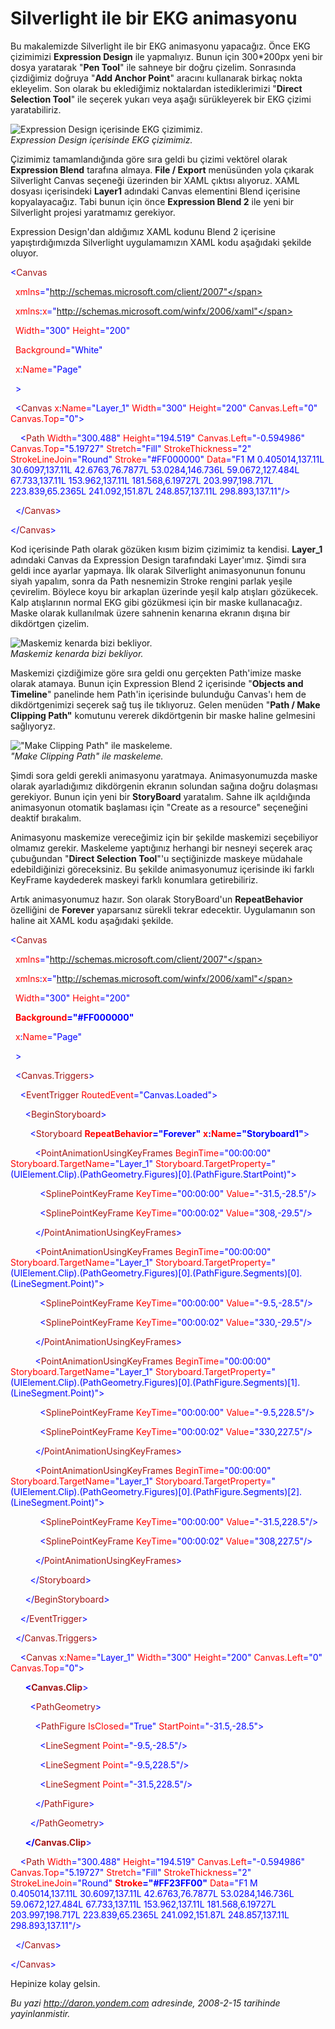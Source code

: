 # Silverlight ile bir EKG animasyonu 

Bu makalemizde Silverlight ile bir EKG animasyonu yapacağız. Önce EKG
çizimimizi **Expression Design** ile yapmalıyız. Bunun için 300\*200px
yeni bir dosya yaratarak "**Pen Tool**" ile sahneye bir doğru çizelim.
Sonrasında çizdiğimiz doğruya "**Add Anchor Point**" aracını kullanarak
birkaç nokta ekleyelim. Son olarak bu eklediğimiz noktalardan
istediklerimizi "**Direct Selection Tool**" ile seçerek yukarı veya
aşağı sürükleyerek bir EKG çizimi yaratabiliriz.

![Expression Design içerisinde EKG
çizimimiz.](media/Silverlight_ile_bir_EKG_animasyonu/14022008_1.png)\
*Expression Design içerisinde EKG çizimimiz.*

Çizimimiz tamamlandığında göre sıra geldi bu çizimi vektörel olarak
**Expression Blend** tarafına almaya. **File / Export** menüsünden yola
çıkarak Silverlight Canvas seçeneği üzerinden bir XAML çıktısı alıyoruz.
XAML dosyası içerisindeki **Layer1** adındaki Canvas elementini Blend
içerisine kopyalayacağız. Tabi bunun için önce **Expression Blend 2**
ile yeni bir Silverlight projesi yaratmamız gerekiyor.

Expression Design'dan aldığımız XAML kodunu Blend 2 içerisine
yapıştırdığımızda Silverlight uygulamamızın XAML kodu aşağıdaki şekilde
oluyor.

<span style="color: blue;">\<</span><span
style="color: #a31515;">Canvas</span>

<span style="color: red;">  xmlns</span><span
style="color: blue;">="http://schemas.microsoft.com/client/2007"</span>

<span style="color: red;">  xmlns</span><span
style="color: blue;">:</span><span style="color: red;">x</span><span
style="color: blue;">="http://schemas.microsoft.com/winfx/2006/xaml"</span>

<span style="color: red;">  Width</span><span
style="color: blue;">="300"</span><span style="color: red;">
Height</span><span style="color: blue;">="200"</span>

<span style="color: red;">  Background</span><span
style="color: blue;">="White"</span>

<span style="color: red;">  x</span><span
style="color: blue;">:</span><span style="color: red;">Name</span><span
style="color: blue;">="Page"</span>

<span style="color: blue;">  \></span>

<span style="color: #a31515;">  </span><span
style="color: blue;">\<</span><span
style="color: #a31515;">Canvas</span><span style="color: red;">
x</span><span style="color: blue;">:</span><span
style="color: red;">Name</span><span
style="color: blue;">="Layer\_1"</span><span style="color: red;">
Width</span><span style="color: blue;">="300"</span><span
style="color: red;"> Height</span><span
style="color: blue;">="200"</span><span style="color: red;">
Canvas.Left</span><span style="color: blue;">="0"</span><span
style="color: red;"> Canvas.Top</span><span
style="color: blue;">="0"\></span>

<span style="color: #a31515;">    </span><span
style="color: blue;">\<</span><span
style="color: #a31515;">Path</span><span style="color: red;">
Width</span><span style="color: blue;">="300.488"</span><span
style="color: red;"> Height</span><span
style="color: blue;">="194.519"</span><span style="color: red;">
Canvas.Left</span><span style="color: blue;">="-0.594986"</span><span
style="color: red;"> Canvas.Top</span><span
style="color: blue;">="5.19727"</span><span style="color: red;">
Stretch</span><span style="color: blue;">="Fill"</span><span
style="color: red;"> StrokeThickness</span><span
style="color: blue;">="2"</span><span style="color: red;">
StrokeLineJoin</span><span style="color: blue;">="Round"</span><span
style="color: red;"> Stroke</span><span
style="color: blue;">="\#FF000000"</span><span style="color: red;">
Data</span><span style="color: blue;">="F1 M 0.405014,137.11L
30.6097,137.11L 42.6763,76.7877L 53.0284,146.736L 59.0672,127.484L
67.733,137.11L 153.962,137.11L 181.568,6.19727L 203.997,198.717L
223.839,65.2365L 241.092,151.87L 248.857,137.11L
298.893,137.11"/\></span>

<span style="color: #a31515;">  </span><span
style="color: blue;">\</</span><span
style="color: #a31515;">Canvas</span><span
style="color: blue;">\></span>

<span style="color: blue;">\</</span><span
style="color: #a31515;">Canvas</span><span
style="color: blue;">\></span>

Kod içerisinde Path olarak gözüken kısım bizim çizimimiz ta kendisi.
**Layer\_1** adındaki Canvas da Expression Design tarafındaki
Layer'ımız. Şimdi sıra geldi ince ayarlar yapmaya. İlk olarak
Silverlight animasyonunun fonunu siyah yapalım, sonra da Path nesnemizin
Stroke rengini parlak yeşile çevirelim. Böylece koyu bir arkaplan
üzerinde yeşil kalp atışları gözükecek. Kalp atışlarının normal EKG gibi
gözükmesi için bir maske kullanacağız. Maske olarak kullanılmak üzere
sahnenin kenarına ekranın dışına bir dikdörtgen çizelim.

![Maskemiz kenarda bizi
bekliyor.](media/Silverlight_ile_bir_EKG_animasyonu/14022008_2.png)\
*Maskemiz kenarda bizi bekliyor.*

Maskemizi çizdiğimize göre sıra geldi onu gerçekten Path'imize maske
olarak atamaya. Bunun için Expression Blend 2 içerisinde "**Objects and
Timeline**" panelinde hem Path'in içerisinde bulunduğu Canvas'ı hem de
dikdörtgenimizi seçerek sağ tuş ile tıklıyoruz. Gelen menüden "**Path /
Make Clipping Path"** komutunu vererek dikdörtgenin bir maske haline
gelmesini sağlıyoryz.

!["Make Clipping Path" ile
maskeleme.](media/Silverlight_ile_bir_EKG_animasyonu/14022008_3.png)\
*"Make Clipping Path" ile maskeleme.*

Şimdi sora geldi gerekli animasyonu yaratmaya. Animasyonumuzda maske
olarak ayarladığımız dikdörgenin ekranın solundan sağına doğru dolaşması
gerekiyor. Bunun için yeni bir **StoryBoard** yaratalım. Sahne ilk
açıldığında animasyonun otomatik başlaması için "Create as a resource"
seçeneğini deaktif bırakalım.

Animasyonu maskemize vereceğimiz için bir şekilde maskemizi seçebiliyor
olmamız gerekir. Maskeleme yaptığınız herhangi bir nesneyi seçerek araç
çubuğundan "**Direct Selection Tool**"'u seçtiğinizde maskeye müdahale
edebildiğinizi göreceksiniz. Bu şekilde animasyonumuz içerisinde iki
farklı KeyFrame kaydederek maskeyi farklı konumlara getirebiliriz.

Artık animasyonumuz hazır. Son olarak StoryBoard'un **RepeatBehavior**
özelliğini de **Forever** yaparsanız sürekli tekrar edecektir.
Uygulamanın son haline ait XAML kodu aşağıdaki şekilde.

<span style="color: blue;">\<</span><span
style="color: #a31515;">Canvas</span>

<span style="color: red;">  xmlns</span><span
style="color: blue;">="http://schemas.microsoft.com/client/2007"</span>

<span style="color: red;">  xmlns</span><span
style="color: blue;">:</span><span style="color: red;">x</span><span
style="color: blue;">="http://schemas.microsoft.com/winfx/2006/xaml"</span>

<span style="color: red;">  Width</span><span
style="color: blue;">="300"</span><span style="color: red;">
Height</span><span style="color: blue;">="200"</span>

<span style="color: red;">  **Background**</span><span
style="color: blue;">**="\#FF000000"**</span>

<span style="color: red;">  x</span><span
style="color: blue;">:</span><span style="color: red;">Name</span><span
style="color: blue;">="Page"</span>

<span style="color: blue;">  \></span>

<span style="color: #a31515;">  </span><span
style="color: blue;">\<</span><span
style="color: #a31515;">Canvas.Triggers</span><span
style="color: blue;">\></span>

<span style="color: #a31515;">    </span><span
style="color: blue;">\<</span><span
style="color: #a31515;">EventTrigger</span><span style="color: red;">
RoutedEvent</span><span style="color: blue;">="Canvas.Loaded"\></span>

<span style="color: #a31515;">      </span><span
style="color: blue;">\<</span><span
style="color: #a31515;">BeginStoryboard</span><span
style="color: blue;">\></span>

<span style="color: #a31515;">        </span><span
style="color: blue;">\<</span><span
style="color: #a31515;">Storyboard</span><span style="color: red;">
**RepeatBehavior**</span><span
style="color: blue;">**="Forever"**</span><span style="color: red;">
**x**</span><span style="color: blue;">**:**</span><span
style="color: red;">**Name**</span><span
style="color: blue;">**="Storyboard1"**\></span>

<span style="color: #a31515;">          </span><span
style="color: blue;">\<</span><span
style="color: #a31515;">PointAnimationUsingKeyFrames</span><span
style="color: red;"> BeginTime</span><span
style="color: blue;">="00:00:00"</span><span style="color: red;">
Storyboard.TargetName</span><span
style="color: blue;">="Layer\_1"</span><span style="color: red;">
Storyboard.TargetProperty</span><span
style="color: blue;">="(UIElement.Clip).(PathGeometry.Figures)[0].(PathFigure.StartPoint)"\></span>

<span style="color: #a31515;">            </span><span
style="color: blue;">\<</span><span
style="color: #a31515;">SplinePointKeyFrame</span><span
style="color: red;"> KeyTime</span><span
style="color: blue;">="00:00:00"</span><span style="color: red;">
Value</span><span style="color: blue;">="-31.5,-28.5"/\></span>

<span style="color: #a31515;">            </span><span
style="color: blue;">\<</span><span
style="color: #a31515;">SplinePointKeyFrame</span><span
style="color: red;"> KeyTime</span><span
style="color: blue;">="00:00:02"</span><span style="color: red;">
Value</span><span style="color: blue;">="308,-29.5"/\></span>

<span style="color: #a31515;">          </span><span
style="color: blue;">\</</span><span
style="color: #a31515;">PointAnimationUsingKeyFrames</span><span
style="color: blue;">\></span>

<span style="color: #a31515;">          </span><span
style="color: blue;">\<</span><span
style="color: #a31515;">PointAnimationUsingKeyFrames</span><span
style="color: red;"> BeginTime</span><span
style="color: blue;">="00:00:00"</span><span style="color: red;">
Storyboard.TargetName</span><span
style="color: blue;">="Layer\_1"</span><span style="color: red;">
Storyboard.TargetProperty</span><span
style="color: blue;">="(UIElement.Clip).(PathGeometry.Figures)[0].(PathFigure.Segments)[0].(LineSegment.Point)"\></span>

<span style="color: #a31515;">            </span><span
style="color: blue;">\<</span><span
style="color: #a31515;">SplinePointKeyFrame</span><span
style="color: red;"> KeyTime</span><span
style="color: blue;">="00:00:00"</span><span style="color: red;">
Value</span><span style="color: blue;">="-9.5,-28.5"/\></span>

<span style="color: #a31515;">            </span><span
style="color: blue;">\<</span><span
style="color: #a31515;">SplinePointKeyFrame</span><span
style="color: red;"> KeyTime</span><span
style="color: blue;">="00:00:02"</span><span style="color: red;">
Value</span><span style="color: blue;">="330,-29.5"/\></span>

<span style="color: #a31515;">          </span><span
style="color: blue;">\</</span><span
style="color: #a31515;">PointAnimationUsingKeyFrames</span><span
style="color: blue;">\></span>

<span style="color: #a31515;">          </span><span
style="color: blue;">\<</span><span
style="color: #a31515;">PointAnimationUsingKeyFrames</span><span
style="color: red;"> BeginTime</span><span
style="color: blue;">="00:00:00"</span><span style="color: red;">
Storyboard.TargetName</span><span
style="color: blue;">="Layer\_1"</span><span style="color: red;">
Storyboard.TargetProperty</span><span
style="color: blue;">="(UIElement.Clip).(PathGeometry.Figures)[0].(PathFigure.Segments)[1].(LineSegment.Point)"\></span>

<span style="color: #a31515;">            </span><span
style="color: blue;">\<</span><span
style="color: #a31515;">SplinePointKeyFrame</span><span
style="color: red;"> KeyTime</span><span
style="color: blue;">="00:00:00"</span><span style="color: red;">
Value</span><span style="color: blue;">="-9.5,228.5"/\></span>

<span style="color: #a31515;">            </span><span
style="color: blue;">\<</span><span
style="color: #a31515;">SplinePointKeyFrame</span><span
style="color: red;"> KeyTime</span><span
style="color: blue;">="00:00:02"</span><span style="color: red;">
Value</span><span style="color: blue;">="330,227.5"/\></span>

<span style="color: #a31515;">          </span><span
style="color: blue;">\</</span><span
style="color: #a31515;">PointAnimationUsingKeyFrames</span><span
style="color: blue;">\></span>

<span style="color: #a31515;">          </span><span
style="color: blue;">\<</span><span
style="color: #a31515;">PointAnimationUsingKeyFrames</span><span
style="color: red;"> BeginTime</span><span
style="color: blue;">="00:00:00"</span><span style="color: red;">
Storyboard.TargetName</span><span
style="color: blue;">="Layer\_1"</span><span style="color: red;">
Storyboard.TargetProperty</span><span
style="color: blue;">="(UIElement.Clip).(PathGeometry.Figures)[0].(PathFigure.Segments)[2].(LineSegment.Point)"\></span>

<span style="color: #a31515;">            </span><span
style="color: blue;">\<</span><span
style="color: #a31515;">SplinePointKeyFrame</span><span
style="color: red;"> KeyTime</span><span
style="color: blue;">="00:00:00"</span><span style="color: red;">
Value</span><span style="color: blue;">="-31.5,228.5"/\></span>

<span style="color: #a31515;">            </span><span
style="color: blue;">\<</span><span
style="color: #a31515;">SplinePointKeyFrame</span><span
style="color: red;"> KeyTime</span><span
style="color: blue;">="00:00:02"</span><span style="color: red;">
Value</span><span style="color: blue;">="308,227.5"/\></span>

<span style="color: #a31515;">          </span><span
style="color: blue;">\</</span><span
style="color: #a31515;">PointAnimationUsingKeyFrames</span><span
style="color: blue;">\></span>

<span style="color: #a31515;">        </span><span
style="color: blue;">\</</span><span
style="color: #a31515;">Storyboard</span><span
style="color: blue;">\></span>

<span style="color: #a31515;">      </span><span
style="color: blue;">\</</span><span
style="color: #a31515;">BeginStoryboard</span><span
style="color: blue;">\></span>

<span style="color: #a31515;">    </span><span
style="color: blue;">\</</span><span
style="color: #a31515;">EventTrigger</span><span
style="color: blue;">\></span>

<span style="color: #a31515;">  </span><span
style="color: blue;">\</</span><span
style="color: #a31515;">Canvas.Triggers</span><span
style="color: blue;">\></span>

<span style="color: #a31515;">    </span><span
style="color: blue;">\<</span><span
style="color: #a31515;">Canvas</span><span style="color: red;">
x</span><span style="color: blue;">:</span><span
style="color: red;">Name</span><span
style="color: blue;">="Layer\_1"</span><span style="color: red;">
Width</span><span style="color: blue;">="300"</span><span
style="color: red;"> Height</span><span
style="color: blue;">="200"</span><span style="color: red;">
Canvas.Left</span><span style="color: blue;">="0"</span><span
style="color: red;"> Canvas.Top</span><span
style="color: blue;">="0"\></span>

<span style="color: #a31515;">      </span><span style="color: blue;">
**\<**</span><span style="color: #a31515;">**Canvas.Clip**</span><span
style="color: blue;">\></span>

<span style="color: #a31515;">        </span><span
style="color: blue;">\<</span><span
style="color: #a31515;">PathGeometry</span><span
style="color: blue;">\></span>

<span style="color: #a31515;">          </span><span
style="color: blue;">\<</span><span
style="color: #a31515;">PathFigure</span><span style="color: red;">
IsClosed</span><span style="color: blue;">="True"</span><span
style="color: red;"> StartPoint</span><span
style="color: blue;">="-31.5,-28.5"\></span>

<span style="color: #a31515;">            </span><span
style="color: blue;">\<</span><span
style="color: #a31515;">LineSegment</span><span style="color: red;">
Point</span><span style="color: blue;">="-9.5,-28.5"/\></span>

<span style="color: #a31515;">            </span><span
style="color: blue;">\<</span><span
style="color: #a31515;">LineSegment</span><span style="color: red;">
Point</span><span style="color: blue;">="-9.5,228.5"/\></span>

<span style="color: #a31515;">            </span><span
style="color: blue;">\<</span><span
style="color: #a31515;">LineSegment</span><span style="color: red;">
Point</span><span style="color: blue;">="-31.5,228.5"/\></span>

<span style="color: #a31515;">          </span><span
style="color: blue;">\</</span><span
style="color: #a31515;">PathFigure</span><span
style="color: blue;">\></span>

<span style="color: #a31515;">        </span><span
style="color: blue;">\</</span><span
style="color: #a31515;">PathGeometry</span><span
style="color: blue;">\></span>

<span style="color: #a31515;">      </span><span style="color: blue;">
**\</**</span><span style="color: #a31515;">**Canvas.Clip**</span><span
style="color: blue;">\></span>

<span style="color: #a31515;">    </span><span
style="color: blue;">\<</span><span
style="color: #a31515;">Path</span><span style="color: red;">
Width</span><span style="color: blue;">="300.488"</span><span
style="color: red;"> Height</span><span
style="color: blue;">="194.519"</span><span style="color: red;">
Canvas.Left</span><span style="color: blue;">="-0.594986"</span><span
style="color: red;"> Canvas.Top</span><span
style="color: blue;">="5.19727"</span><span style="color: red;">
Stretch</span><span style="color: blue;">="Fill"</span><span
style="color: red;"> StrokeThickness</span><span
style="color: blue;">="2"</span><span style="color: red;">
StrokeLineJoin</span><span style="color: blue;">="Round"</span><span
style="color: red;"> **Stroke**</span><span
style="color: blue;">**="\#FF23FF00"**</span><span style="color: red;">
Data</span><span style="color: blue;">="F1 M 0.405014,137.11L
30.6097,137.11L 42.6763,76.7877L 53.0284,146.736L 59.0672,127.484L
67.733,137.11L 153.962,137.11L 181.568,6.19727L 203.997,198.717L
223.839,65.2365L 241.092,151.87L 248.857,137.11L
298.893,137.11"/\></span>

<span style="color: #a31515;">  </span><span
style="color: blue;">\</</span><span
style="color: #a31515;">Canvas</span><span
style="color: blue;">\></span>

<span style="color: blue;">\</</span><span
style="color: #a31515;">Canvas</span><span
style="color: blue;">\></span>

Hepinize kolay gelsin.


*Bu yazi http://daron.yondem.com adresinde, 2008-2-15 tarihinde yayinlanmistir.*